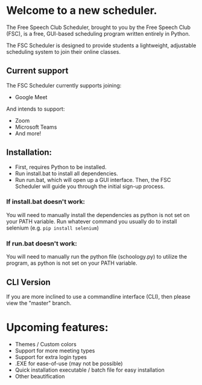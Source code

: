 # Welcome to a new scheduler.
The Free Speech Club Scheduler, brought to you by the Free Speech Club (FSC), is a free, GUI-based scheduling program written entirely in Python.

The FSC Scheduler is designed to provide students a lightweight, adjustable scheduling system to join their online classes.

## Current support
The FSC Scheduler currently supports joining:
- Google Meet

And intends to support:
- Zoom
- Microsoft Teams
- And more!

## Installation:
* First, requires Python to be installed.
* Run install.bat to install all dependencies.
* Run run.bat, which will open up a GUI interface.
Then, the FSC Scheduler will guide you through the initial sign-up process.

### If install.bat doesn't work:
You will need to manually install the dependencies as python is not set on your PATH variable.
Run whatever command you usually do to install selenium (e.g. `pip install selenium`)

### If run.bat doesn't work:
You will need to manually run the python file (schoology.py) to utilize the program, as python is not set on your PATH variable.

## CLI Version
If you are more inclined to use a commandline interface (CLI), then please view the "master" branch.

# Upcoming features:
- Themes / Custom colors
- Support for more meeting types
- Support for extra login types
- .EXE for ease-of-use (may not be possible)
- Quick installation executable / batch file for easy installation
- Other beautification
